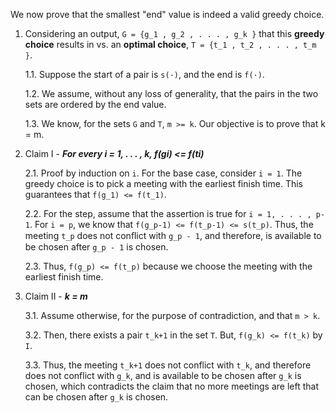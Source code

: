 We now prove that the smallest "end" value is indeed a valid greedy choice.

1. Considering an output, `G = {g_1 , g_2 , . . . , g_k }` that this **greedy choice** results in vs. an **optimal choice**, `T = {t_1 , t_2 , . . . , t_m }`.
    
    1.1. Suppose the start of a pair is `s(·)`, and the end is `f(·)`.
    
    1.2. We assume, without any loss of generality, that the pairs in the two sets are ordered by the end value.
    
    1.3. We know, for the sets `G` and `T`, `m >= k`. Our objective is to prove that k = m.

2. Claim I - ___For every i = 1, . . . , k, f(gi) <= f(ti)___
    
    2.1. Proof by induction on `i`. For the base case, consider `i = 1`. The greedy choice is to pick a meeting with the earliest finish time. This guarantees that `f(g_1) <= f(t_1)`.

    2.2. For the step, assume that the assertion is true for `i = 1, . . . , p-1`. For `i = p`, we know that `f(g_p-1) <= f(t_p-1) <= s(t_p)`. Thus, the meeting `t_p` does not conﬂict with `g_p - 1`, and therefore, is available to be chosen after `g_p - 1` is chosen.

    2.3. Thus, `f(g_p) <= f(t_p)` because we choose the meeting with the earliest finish time.

3. Claim II - ___k = m___
    
    3.1. Assume otherwise, for the purpose of contradiction, and that `m > k`.
    
    3.2. Then, there exists a pair `t_k+1` in the set `T`. But, `f(g_k) <= f(t_k)` by `I`.
    
    3.3. Thus, the meeting `t_k+1` does not conflict with `t_k`, and therefore does not conflict with `g_k`, and is available to be chosen after `g_k` is chosen, which contradicts the claim that no more meetings are left that can be chosen after `g_k` is chosen.